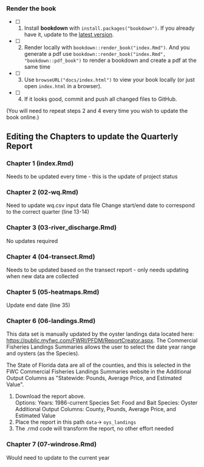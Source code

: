 
### Render the book

- [ ] 1. Install **bookdown** with `install.packages("bookdown")`. If you already have it, update to the [latest version](https://CRAN.R-project.org/package=bookdown).

- [ ] 2. Render locally with `bookdown::render_book("index.Rmd")`.  And you generate a pdf use `bookdown::render_book("index.Rmd", "bookdown::pdf_book")` to render a bookdown and create a pdf at the same time

- [ ] 3. Use `browseURL("docs/index.html")` to view your book locally (or just open `index.html` in a browser).

- [ ] 4. If it looks good, commit and push all changed files to GitHub. 

(You will need to repeat steps 2 and 4 every time you wish to update the book online.)

## Editing the Chapters to update the Quarterly Report  

### Chapter 1  (index.Rmd)

Needs to be updated every time - this is the update of project status

### Chapter 2  (02-wq.Rmd)

Need to update wq.csv input data file
Change start/end date to correspond to the correct quarter (line 13-14)

### Chapter 3  (03-river_discharge.Rmd)

No updates required
 
### Chapter 4  (04-transect.Rmd)

Needs to be updated based on the transect report - only needs updating when new data are collected

### Chapter 5  (05-heatmaps.Rmd)

Update end date (line 35)

### Chapter 6  (06-landings.Rmd) 

This data set is manually updated by the oyster landings data located here: https://public.myfwc.com/FWRI/PFDM/ReportCreator.aspx.  The Commercial Fisheries Landings Summaries allows the user to select the date year range and oysters (as the Species). 
  
The State of Florida data are all of the counties, and this is selected in the FWC Commercial Fisheries Landings Summaries website in the Additional Output Columns as "Statewide: Pounds, Average Price, and Estimated Value". 
  
1) Download the report above.  
  Options: Years: 1986-current
  Species Set: Food and Bait
  Species: Oyster
  Additional Output Columns: County, Pounds, Average Price, and Estimated Value
2) Place the report in this path `data`-> `oys_landings`
3) The .rmd code will transform the report, no other effort needed  
  
### Chapter 7  (07-windrose.Rmd)

Would need to update to the current year